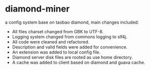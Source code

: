 diamond-miner
=============

a config system base on taobao diamond, main changes included:

+ All files charset changed from GBK to UTF-8.
+ Logging system changed from commons logging to slf4j.
+ All code were cleaned and refactored.
+ Description and valid fields were added for convenience.
+ An extension was added to local config file.
+ Diamond server disk files are rooted as use home directory.
+ A cache was added to client based on diamond and guava cache.
